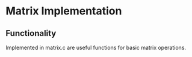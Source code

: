 # Matrix Implementation

## Functionality
Implemented in matrix.c are useful functions for basic matrix operations.

